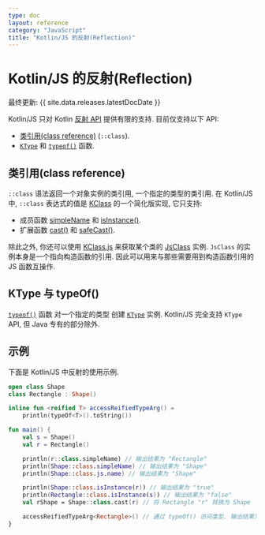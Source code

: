 ```yaml
---
type: doc
layout: reference
category: "JavaScript"
title: "Kotlin/JS 的反射(Reflection)"
---
```


# Kotlin/JS 的反射(Reflection)

最终更新: {{ site.data.releases.latestDocDate }}

Kotlin/JS 只对 Kotlin [反射 API](/docs/reference_zh/reflection.html) 提供有限的支持.
目前仅支持以下 API:
* [类引用(class reference)](/docs/reference_zh/reflection.html#class-references) (`::class`).
* [`KType`](https://kotlinlang.org/api/latest/jvm/stdlib/kotlin.reflect/-k-type/) 和 [`typeof()`](https://kotlinlang.org/api/latest/jvm/stdlib/kotlin.reflect/type-of.html) 函数.


## 类引用(class reference)

`::class` 语法返回一个对象实例的类引用, 一个指定的类型的类引用.
在 Kotlin/JS 中, `::class` 表达式的值是
[KClass](https://kotlinlang.org/api/latest/jvm/stdlib/kotlin.reflect/-k-class/)
的一个简化版实现, 它只支持:
* 成员函数 [simpleName](https://kotlinlang.org/api/latest/jvm/stdlib/kotlin.reflect/-k-class/simple-name.html)
和 [isInstance()](https://kotlinlang.org/api/latest/jvm/stdlib/kotlin.reflect/-k-class/is-instance.html).
* 扩展函数 [cast()](https://kotlinlang.org/api/latest/jvm/stdlib/kotlin.reflect/cast.html)
和 [safeCast()](https://kotlinlang.org/api/latest/jvm/stdlib/kotlin.reflect/safe-cast.html).

除此之外, 你还可以使用 [KClass.js](https://kotlinlang.org/api/latest/jvm/stdlib/kotlin.js/js.html)
来获取某个类的 [JsClass](https://kotlinlang.org/api/latest/jvm/stdlib/kotlin.js/-js-class/index.html) 实例.
`JsClass` 的实例本身是一个指向构造函数的引用.
因此可以用来与那些需要用到构造函数引用的 JS 函数互操作.

## KType 与 typeOf()

[`typeof()`](https://kotlinlang.org/api/latest/jvm/stdlib/kotlin.reflect/type-of.html) 函数
对一个指定的类型 创建 [`KType`](https://kotlinlang.org/api/latest/jvm/stdlib/kotlin.reflect/-k-type/) 实例.
Kotlin/JS 完全支持 `KType` API, 但 Java 专有的部分除外.

## 示例

下面是 Kotlin/JS 中反射的使用示例.

```kotlin
open class Shape
class Rectangle : Shape()

inline fun <reified T> accessReifiedTypeArg() =
    println(typeOf<T>().toString())

fun main() {
    val s = Shape()
    val r = Rectangle()

    println(r::class.simpleName) // 输出结果为 "Rectangle"
    println(Shape::class.simpleName) // 输出结果为 "Shape"
    println(Shape::class.js.name) // 输出结果为 "Shape"

    println(Shape::class.isInstance(r)) // 输出结果为 "true"
    println(Rectangle::class.isInstance(s)) // 输出结果为 "false"
    val rShape = Shape::class.cast(r) // 将 Rectangle "r" 转换为 Shape

    accessReifiedTypeArg<Rectangle>() // 通过 typeOf() 访问类型. 输出结果为 "Rectangle"
}
```
